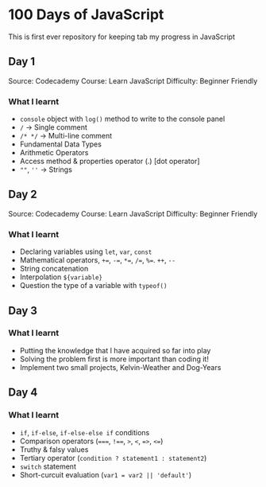 # 100 Days of JavaScript
This is first ever repository for keeping tab my progress in JavaScript

## Day 1
Source: Codecademy
Course: Learn JavaScript
Difficulty: Beginner Friendly

### What I learnt
- `console` object with `log()` method to write to the console panel
- `/` -> Single comment
- `/* */` -> Multi-line comment
- Fundamental Data Types
- Arithmetic Operators
- Access method & properties operator (.) [dot operator]
- `""`, `''` -> Strings

## Day 2
Source: Codecademy
Course: Learn JavaScript
Difficulty: Beginner Friendly

### What I learnt
- Declaring variables using `let`, `var`, `const`
- Mathematical operators, `+=`, `-=`, `*=`, `/=`, `%=`. `++`, `--`
- String concatenation
- Interpolation `${variable}`
- Question the type of a variable with `typeof()`

## Day 3
### What I learnt
- Putting the knowledge that I have acquired so far into play
- Solving the problem first is more important than coding it!
- Implement two small projects, Kelvin-Weather and Dog-Years

## Day 4
### What I learnt
 - `if`, `if-else`, `if-else-else if` conditions
 - Comparison operators (`===`, `!==`, `>`, `<`, `=>`, `<=`)
 - Truthy & falsy values
 - Tertiary operator (`condition ? statement1 : statement2`)
 - `switch` statement
 - Short-curcuit evaluation (`var1 = var2 || 'default'`)
